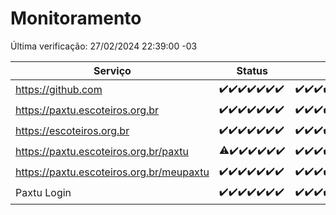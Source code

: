 # Monitoramento

Última verificação: 27/02/2024 22:39:00 -03

|Serviço|Status|Últimas 24h|
|---|---|---|
|https://github.com|<span title="2024-02-21: OK=24">✔️</span><span title="2024-02-22: OK=24">✔️</span><span title="2024-02-23: OK=24">✔️</span><span title="2024-02-24: OK=24">✔️</span><span title="2024-02-25: OK=24">✔️</span><span title="2024-02-26: OK=24">✔️</span><span title="2024-02-27: OK=2">✔️</span>|<span title="26/02/2024 23:12:00 -03 : 200">✔️</span><span title="27/02/2024 00:06:00 -03 : 200">✔️</span><span title="27/02/2024 01:08:00 -03 : 200">✔️</span><span title="27/02/2024 02:07:00 -03 : 200">✔️</span><span title="27/02/2024 03:08:00 -03 : 200">✔️</span><span title="27/02/2024 04:07:00 -03 : 200">✔️</span><span title="27/02/2024 05:08:00 -03 : 200">✔️</span><span title="27/02/2024 06:06:00 -03 : 200">✔️</span><span title="27/02/2024 07:06:00 -03 : 200">✔️</span><span title="27/02/2024 08:04:00 -03 : 200">✔️</span><span title="27/02/2024 09:10:00 -03 : 200">✔️</span><span title="27/02/2024 10:05:00 -03 : 200">✔️</span><span title="27/02/2024 11:05:00 -03 : 200">✔️</span><span title="27/02/2024 12:06:00 -03 : 200">✔️</span><span title="27/02/2024 13:07:00 -03 : 200">✔️</span><span title="27/02/2024 14:04:00 -03 : 200">✔️</span><span title="27/02/2024 15:08:00 -03 : 200">✔️</span><span title="27/02/2024 16:03:00 -03 : 200">✔️</span><span title="27/02/2024 17:06:00 -03 : 200">✔️</span><span title="27/02/2024 18:04:00 -03 : 200">✔️</span><span title="27/02/2024 19:06:00 -03 : 200">✔️</span><span title="27/02/2024 20:04:00 -03 : 200">✔️</span><span title="27/02/2024 21:28:00 -03 : 200">✔️</span><span title="27/02/2024 22:39:00 -03 : 200">✔️</span>|
|https://paxtu.escoteiros.org.br|<span title="2024-02-21: OK=24">✔️</span><span title="2024-02-22: OK=24">✔️</span><span title="2024-02-23: OK=24">✔️</span><span title="2024-02-24: OK=24">✔️</span><span title="2024-02-25: OK=24">✔️</span><span title="2024-02-26: OK=24">✔️</span><span title="2024-02-27: OK=2">✔️</span>|<span title="26/02/2024 23:12:00 -03 : 200">✔️</span><span title="27/02/2024 00:06:00 -03 : 200">✔️</span><span title="27/02/2024 01:08:00 -03 : 200">✔️</span><span title="27/02/2024 02:07:00 -03 : 200">✔️</span><span title="27/02/2024 03:08:00 -03 : 200">✔️</span><span title="27/02/2024 04:07:00 -03 : 200">✔️</span><span title="27/02/2024 05:08:00 -03 : 200">✔️</span><span title="27/02/2024 06:06:00 -03 : 200">✔️</span><span title="27/02/2024 07:06:00 -03 : 200">✔️</span><span title="27/02/2024 08:04:00 -03 : 200">✔️</span><span title="27/02/2024 09:10:00 -03 : 200">✔️</span><span title="27/02/2024 10:05:00 -03 : 200">✔️</span><span title="27/02/2024 11:05:00 -03 : 200">✔️</span><span title="27/02/2024 12:06:00 -03 : 200">✔️</span><span title="27/02/2024 13:07:00 -03 : 200">✔️</span><span title="27/02/2024 14:04:00 -03 : 200">✔️</span><span title="27/02/2024 15:08:00 -03 : 200">✔️</span><span title="27/02/2024 16:03:00 -03 : 200">✔️</span><span title="27/02/2024 17:06:00 -03 : 200">✔️</span><span title="27/02/2024 18:04:00 -03 : 200">✔️</span><span title="27/02/2024 19:06:00 -03 : 200">✔️</span><span title="27/02/2024 20:04:00 -03 : 200">✔️</span><span title="27/02/2024 21:28:00 -03 : 200">✔️</span><span title="27/02/2024 22:39:00 -03 : 200">✔️</span>|
|https://escoteiros.org.br|<span title="2024-02-21: OK=24">✔️</span><span title="2024-02-22: OK=24">✔️</span><span title="2024-02-23: OK=24">✔️</span><span title="2024-02-24: OK=24">✔️</span><span title="2024-02-25: OK=24">✔️</span><span title="2024-02-26: OK=24">✔️</span><span title="2024-02-27: OK=2">✔️</span>|<span title="26/02/2024 23:12:00 -03 : 200">✔️</span><span title="27/02/2024 00:06:00 -03 : 200">✔️</span><span title="27/02/2024 01:08:00 -03 : 200">✔️</span><span title="27/02/2024 02:07:00 -03 : 200">✔️</span><span title="27/02/2024 03:08:00 -03 : 200">✔️</span><span title="27/02/2024 04:07:00 -03 : 200">✔️</span><span title="27/02/2024 05:08:00 -03 : 200">✔️</span><span title="27/02/2024 06:06:00 -03 : 200">✔️</span><span title="27/02/2024 07:06:00 -03 : 200">✔️</span><span title="27/02/2024 08:04:00 -03 : 200">✔️</span><span title="27/02/2024 09:10:00 -03 : 200">✔️</span><span title="27/02/2024 10:05:00 -03 : 200">✔️</span><span title="27/02/2024 11:05:00 -03 : 200">✔️</span><span title="27/02/2024 12:06:00 -03 : 200">✔️</span><span title="27/02/2024 13:07:00 -03 : 200">✔️</span><span title="27/02/2024 14:04:00 -03 : 200">✔️</span><span title="27/02/2024 15:08:00 -03 : 200">✔️</span><span title="27/02/2024 16:03:00 -03 : 200">✔️</span><span title="27/02/2024 17:06:00 -03 : 200">✔️</span><span title="27/02/2024 18:04:00 -03 : 200">✔️</span><span title="27/02/2024 19:06:00 -03 : 200">✔️</span><span title="27/02/2024 20:04:00 -03 : 200">✔️</span><span title="27/02/2024 21:28:00 -03 : 200">✔️</span><span title="27/02/2024 22:39:00 -03 : 200">✔️</span>|
|https://paxtu.escoteiros.org.br/paxtu|<span title="2024-02-21: OK=23, Falhas=1">⚠️</span><span title="2024-02-22: OK=24">✔️</span><span title="2024-02-23: OK=24">✔️</span><span title="2024-02-24: OK=24">✔️</span><span title="2024-02-25: OK=24">✔️</span><span title="2024-02-26: OK=24">✔️</span><span title="2024-02-27: OK=2">✔️</span>|<span title="26/02/2024 23:12:00 -03 : 200">✔️</span><span title="27/02/2024 00:06:00 -03 : 200">✔️</span><span title="27/02/2024 01:08:00 -03 : 200">✔️</span><span title="27/02/2024 02:07:00 -03 : 200">✔️</span><span title="27/02/2024 03:08:00 -03 : 200">✔️</span><span title="27/02/2024 04:07:00 -03 : 200">✔️</span><span title="27/02/2024 05:08:00 -03 : 200">✔️</span><span title="27/02/2024 06:06:00 -03 : 200">✔️</span><span title="27/02/2024 07:06:00 -03 : 200">✔️</span><span title="27/02/2024 08:04:00 -03 : 200">✔️</span><span title="27/02/2024 09:10:00 -03 : 200">✔️</span><span title="27/02/2024 10:05:00 -03 : 200">✔️</span><span title="27/02/2024 11:06:00 -03 : 200">✔️</span><span title="27/02/2024 12:06:00 -03 : 200">✔️</span><span title="27/02/2024 13:07:00 -03 : 200">✔️</span><span title="27/02/2024 14:04:00 -03 : 200">✔️</span><span title="27/02/2024 15:08:00 -03 : 200">✔️</span><span title="27/02/2024 16:03:00 -03 : 200">✔️</span><span title="27/02/2024 17:06:00 -03 : 200">✔️</span><span title="27/02/2024 18:04:00 -03 : 200">✔️</span><span title="27/02/2024 19:06:00 -03 : 200">✔️</span><span title="27/02/2024 20:05:00 -03 : 200">✔️</span><span title="27/02/2024 21:28:00 -03 : 200">✔️</span><span title="27/02/2024 22:39:00 -03 : 200">✔️</span>|
|https://paxtu.escoteiros.org.br/meupaxtu|<span title="2024-02-21: OK=24">✔️</span><span title="2024-02-22: OK=24">✔️</span><span title="2024-02-23: OK=24">✔️</span><span title="2024-02-24: OK=24">✔️</span><span title="2024-02-25: OK=24">✔️</span><span title="2024-02-26: OK=24">✔️</span><span title="2024-02-27: OK=2">✔️</span>|<span title="26/02/2024 23:12:00 -03 : 200">✔️</span><span title="27/02/2024 00:06:00 -03 : 200">✔️</span><span title="27/02/2024 01:08:00 -03 : 200">✔️</span><span title="27/02/2024 02:07:00 -03 : 200">✔️</span><span title="27/02/2024 03:08:00 -03 : 200">✔️</span><span title="27/02/2024 04:07:00 -03 : 200">✔️</span><span title="27/02/2024 05:08:00 -03 : 200">✔️</span><span title="27/02/2024 06:06:00 -03 : 200">✔️</span><span title="27/02/2024 07:06:00 -03 : 200">✔️</span><span title="27/02/2024 08:04:00 -03 : 200">✔️</span><span title="27/02/2024 09:10:00 -03 : 200">✔️</span><span title="27/02/2024 10:05:00 -03 : 200">✔️</span><span title="27/02/2024 11:06:00 -03 : 200">✔️</span><span title="27/02/2024 12:06:00 -03 : 200">✔️</span><span title="27/02/2024 13:07:00 -03 : 200">✔️</span><span title="27/02/2024 14:04:00 -03 : 200">✔️</span><span title="27/02/2024 15:08:00 -03 : 200">✔️</span><span title="27/02/2024 16:03:00 -03 : 200">✔️</span><span title="27/02/2024 17:06:00 -03 : 200">✔️</span><span title="27/02/2024 18:04:00 -03 : 200">✔️</span><span title="27/02/2024 19:06:00 -03 : 200">✔️</span><span title="27/02/2024 20:05:00 -03 : 200">✔️</span><span title="27/02/2024 21:28:00 -03 : 200">✔️</span><span title="27/02/2024 22:39:00 -03 : 200">✔️</span>|
|Paxtu Login|<span title="2024-02-21: OK=24">✔️</span><span title="2024-02-22: OK=24">✔️</span><span title="2024-02-23: OK=24">✔️</span><span title="2024-02-24: OK=24">✔️</span><span title="2024-02-25: OK=24">✔️</span><span title="2024-02-26: OK=24">✔️</span><span title="2024-02-27: OK=2">✔️</span>|<span title="26/02/2024 23:12:00 -03 : 200">✔️</span><span title="27/02/2024 00:06:00 -03 : 200">✔️</span><span title="27/02/2024 01:08:00 -03 : 200">✔️</span><span title="27/02/2024 02:07:00 -03 : 200">✔️</span><span title="27/02/2024 03:08:00 -03 : 200">✔️</span><span title="27/02/2024 04:07:00 -03 : 200">✔️</span><span title="27/02/2024 05:08:00 -03 : 200">✔️</span><span title="27/02/2024 06:06:00 -03 : 200">✔️</span><span title="27/02/2024 07:06:00 -03 : 200">✔️</span><span title="27/02/2024 08:04:00 -03 : 200">✔️</span><span title="27/02/2024 09:10:00 -03 : 200">✔️</span><span title="27/02/2024 10:05:00 -03 : 200">✔️</span><span title="27/02/2024 11:06:00 -03 : 200">✔️</span><span title="27/02/2024 12:06:00 -03 : 200">✔️</span><span title="27/02/2024 13:07:00 -03 : 200">✔️</span><span title="27/02/2024 14:04:00 -03 : 200">✔️</span><span title="27/02/2024 15:08:00 -03 : 200">✔️</span><span title="27/02/2024 16:03:00 -03 : 200">✔️</span><span title="27/02/2024 17:06:00 -03 : 200">✔️</span><span title="27/02/2024 18:04:00 -03 : 200">✔️</span><span title="27/02/2024 19:06:00 -03 : 200">✔️</span><span title="27/02/2024 20:05:00 -03 : 200">✔️</span><span title="27/02/2024 21:28:00 -03 : 200">✔️</span><span title="27/02/2024 22:39:00 -03 : 200">✔️</span>|

